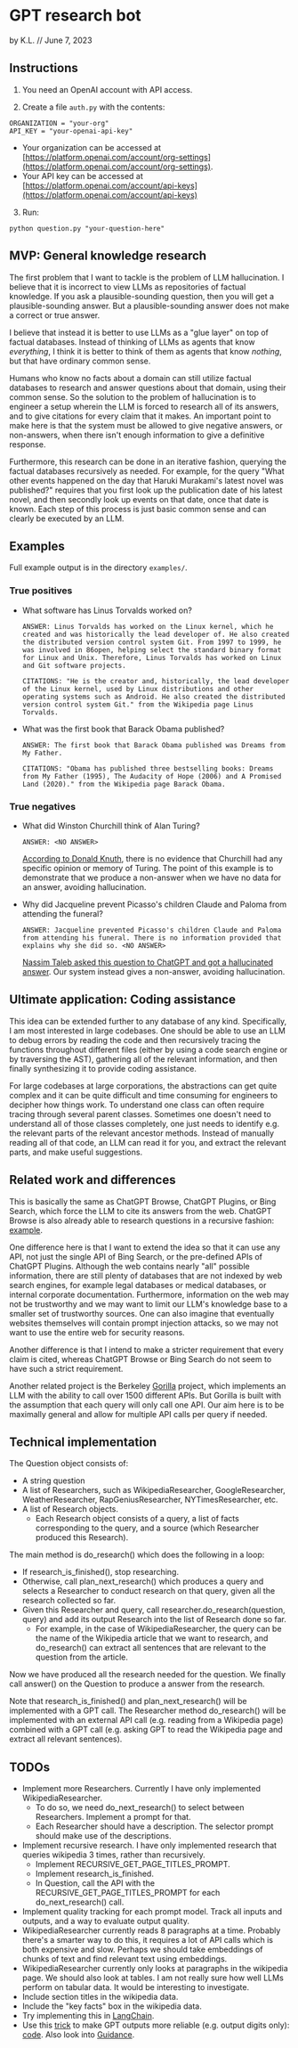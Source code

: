 # GPT research bot

by K.L. // June 7, 2023

## Instructions

1. You need an OpenAI account with API access.

2. Create a file `auth.py` with the contents:

```
ORGANIZATION = "your-org"
API_KEY = "your-openai-api-key"
```

- Your organization can be accessed at
  [https://platform.openai.com/account/org-settings](https://platform.openai.com/account/org-settings).
- Your API key can be accessed at
  [https://platform.openai.com/account/api-keys](https://platform.openai.com/account/api-keys)

3. Run:

```
python question.py "your-question-here"
```

## MVP: General knowledge research

The first problem that I want to tackle is the problem of LLM hallucination. I
believe that it is incorrect to view LLMs as repositories of factual knowledge.
If you ask a plausible-sounding question, then you will get a plausible-sounding
answer. But a plausible-sounding answer does not make a correct or true answer.

I believe that instead it is better to use LLMs as a "glue layer" on top of
factual databases. Instead of thinking of LLMs as agents that know _everything_,
I think it is better to think of them as agents that know _nothing_, but that
have ordinary common sense.

Humans who know no facts about a domain can still utilize factual databases to
research and answer questions about that domain, using their common sense. So
the solution to the problem of hallucination is to engineer a setup wherein the
LLM is forced to research all of its answers, and to give citations for every
claim that it makes. An important point to make here is that the system must be
allowed to give negative answers, or non-answers, when there isn't enough
information to give a definitive response.

Furthermore, this research can be done in an iterative fashion, querying the
factual databases recursively as needed. For example, for the query "What other
events happened on the day that Haruki Murakami's latest novel was published?"
requires that you first look up the publication date of his latest novel, and
then secondly look up events on that date, once that date is known. Each step of
this process is just basic common sense and can clearly be executed by an LLM.

## Examples

Full example output is in the directory `examples/`.

### True positives

- What software has Linus Torvalds worked on?

  `ANSWER: Linus Torvalds has worked on the Linux kernel, which he created and was historically the lead developer of. He also created the distributed version control system Git. From 1997 to 1999, he was involved in 86open, helping select the standard binary format for Linux and Unix. Therefore, Linus Torvalds has worked on Linux and Git software projects.`

  `CITATIONS: "He is the creator and, historically, the lead developer of the Linux kernel, used by Linux distributions and other operating systems such as Android. He also created the distributed version control system Git." from the Wikipedia page Linus Torvalds.`

- What was the first book that Barack Obama published?

  `ANSWER: The first book that Barack Obama published was Dreams from My Father.`

  `CITATIONS: "Obama has published three bestselling books: Dreams from My Father (1995), The Audacity of Hope (2006) and A Promised Land (2020)." from the Wikipedia page Barack Obama.`

### True negatives

- What did Winston Churchill think of Alan Turing?

  `ANSWER: <NO ANSWER>`

  [According to Donald Knuth](https://cs.stanford.edu/~knuth/chatGPT20.txt),
  there is no evidence that Churchill had any specific opinion or memory of
  Turing. The point of this example is to demonstrate that we produce a
  non-answer when we have no data for an answer, avoiding hallucination.

- Why did Jacqueline prevent Picasso's children Claude and Paloma from attending
  the funeral?

  `ANSWER: Jacqueline prevented Picasso's children Claude and Paloma from attending his funeral. There is no information provided that explains why she did so. <NO ANSWER>`

  [Nassim Taleb asked this question to ChatGPT and got a hallucinated answer](https://twitter.com/nntaleb/status/1666298335509053440).
  Our system instead gives a non-answer, avoiding hallucination.

## Ultimate application: Coding assistance

This idea can be extended further to any database of any kind. Specifically, I
am most interested in large codebases. One should be able to use an LLM to debug
errors by reading the code and then recursively tracing the functions throughout
different files (either by using a code search engine or by traversing the AST),
gathering all of the relevant information, and then finally synthesizing it to
provide coding assistance.

For large codebases at large corporations, the abstractions can get quite
complex and it can be quite difficult and time consuming for engineers to
decipher how things work. To understand one class can often require tracing
through several parent classes. Sometimes one doesn't need to understand all of
those classes completely, one just needs to identify e.g. the relevant parts of
the relevant ancestor methods. Instead of manually reading all of that code, an
LLM can read it for you, and extract the relevant parts, and make useful
suggestions.

## Related work and differences

This is basically the same as ChatGPT Browse, ChatGPT Plugins, or Bing Search,
which force the LLM to cite its answers from the web. ChatGPT Browse is also
already able to research questions in a recursive fashion:
[example](https://chat.openai.com/share/1c2a4082-d566-4e0f-9477-a44e9865b2c6).

One difference here is that I want to extend the idea so that it can use any
API, not just the single API of Bing Search, or the pre-defined APIs of ChatGPT
Plugins. Although the web contains nearly "all" possible information, there are
still plenty of databases that are not indexed by web search engines, for
example legal databases or medical databases, or internal corporate
documentation. Furthermore, information on the web may not be trustworthy and we
may want to limit our LLM's knowledge base to a smaller set of trustworthy
sources. One can also imagine that eventually websites themselves will contain
prompt injection attacks, so we may not want to use the entire web for security
reasons.

Another difference is that I intend to make a stricter requirement that every
claim is cited, whereas ChatGPT Browse or Bing Search do not seem to have such a
strict requirement.

Another related project is the Berkeley
[Gorilla](https://gorilla.cs.berkeley.edu/) project, which implements an LLM
with the ability to call over 1500 different APIs. But Gorilla is built with the
assumption that each query will only call one API. Our aim here is to be
maximally general and allow for multiple API calls per query if needed.

## Technical implementation

The Question object consists of:

- A string question
- A list of Researchers, such as WikipediaResearcher, GoogleResearcher,
  WeatherResearcher, RapGeniusResearcher, NYTimesResearcher, etc.
- A list of Research objects.
  - Each Research object consists of a query, a list of facts corresponding to
    the query, and a source (which Researcher produced this Research).

The main method is do_research() which does the following in a loop:

- If research_is_finished(), stop researching.
- Otherwise, call plan_next_research() which produces a query and selects a
  Researcher to conduct research on that query, given all the research collected
  so far.
- Given this Researcher and query, call researcher.do_research(question, query)
  and add its output Research into the list of Research done so far.
  - For example, in the case of WikipediaResearcher, the query can be the name
    of the Wikipedia article that we want to research, and do_research() can
    extract all sentences that are relevant to the question from the article.

Now we have produced all the research needed for the question. We finally call
answer() on the Question to produce a answer from the research.

Note that research_is_finished() and plan_next_research() will be implemented
with a GPT call. The Researcher method do_research() will be implemented with an
external API call (e.g. reading from a Wikipedia page) combined with a GPT call
(e.g. asking GPT to read the Wikipedia page and extract all relevant sentences).

## TODOs

- Implement more Researchers. Currently I have only implemented
  WikipediaResearcher.
  - To do so, we need do_next_research() to select between Researchers.
    Implement a prompt for that.
  - Each Researcher should have a description. The selector prompt should make
    use of the descriptions.
- Implement recursive research. I have only implemented research that queries
  wikipedia 3 times, rather than recursively.
  - Implement RECURSIVE_GET_PAGE_TITLES_PROMPT.
  - Implement research_is_finished.
  - In Question, call the API with the RECURSIVE_GET_PAGE_TITLES_PROMPT for each
    do_next_research() call.
- Implement quality tracking for each prompt model. Track all inputs and
  outputs, and a way to evaluate output quality.
- WikipediaResearcher currently reads 8 paragraphs at a time. Probably there's a
  smarter way to do this, it requires a lot of API calls which is both expensive
  and slow. Perhaps we should take embeddings of chunks of text and find
  relevant text using embeddings.
- WikipediaResearcher currently only looks at paragraphs in the wikipedia page.
  We should also look at tables. I am not really sure how well LLMs perform on
  tabular data. It would be interesting to investigate.
- Include section titles in the wikipedia data.
- Include the "key facts" box in the wikipedia data.
- Try implementing this in
  [LangChain](https://python.langchain.com/en/latest/index.html).
- Use this
  [trick](https://github.com/minimaxir/simpleaichat/blob/main/PROMPTS.md#call-1)
  to make GPT outputs more reliable (e.g. output digits only):
  [code](https://github.com/minimaxir/simpleaichat/blob/ddf02ed5481d73d7e5ebe389aaca94c6a8a2a759/simpleaichat/chatgpt.py#L139).
  Also look into [Guidance](https://github.com/microsoft/guidance).
